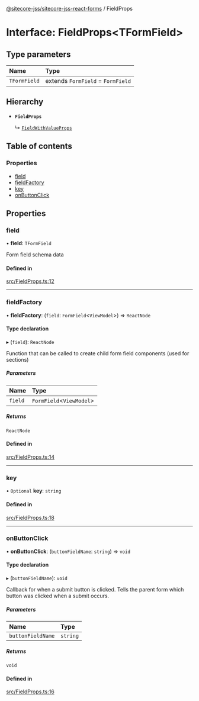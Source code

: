 [@sitecore-jss/sitecore-jss-react-forms](../README.md) / FieldProps

# Interface: FieldProps<TFormField\>

## Type parameters

| Name         | Type                              |
| :----------- | :-------------------------------- |
| `TFormField` | extends `FormField` = `FormField` |

## Hierarchy

- **`FieldProps`**

  ↳ [`FieldWithValueProps`](FieldWithValueProps.md)

## Table of contents

### Properties

- [field](FieldProps.md#field)
- [fieldFactory](FieldProps.md#fieldfactory)
- [key](FieldProps.md#key)
- [onButtonClick](FieldProps.md#onbuttonclick)

## Properties

### field

• **field**: `TFormField`

Form field schema data

#### Defined in

[src/FieldProps.ts:12](https://github.com/Sitecore/jss/blob/876dae504/packages/sitecore-jss-react-forms/src/FieldProps.ts#L12)

---

### fieldFactory

• **fieldFactory**: (`field`: `FormField`<`ViewModel`\>) => `ReactNode`

#### Type declaration

▸ (`field`): `ReactNode`

Function that can be called to create child form field components (used for sections)

##### Parameters

| Name    | Type                      |
| :------ | :------------------------ |
| `field` | `FormField`<`ViewModel`\> |

##### Returns

`ReactNode`

#### Defined in

[src/FieldProps.ts:14](https://github.com/Sitecore/jss/blob/876dae504/packages/sitecore-jss-react-forms/src/FieldProps.ts#L14)

---

### key

• `Optional` **key**: `string`

#### Defined in

[src/FieldProps.ts:18](https://github.com/Sitecore/jss/blob/876dae504/packages/sitecore-jss-react-forms/src/FieldProps.ts#L18)

---

### onButtonClick

• **onButtonClick**: (`buttonFieldName`: `string`) => `void`

#### Type declaration

▸ (`buttonFieldName`): `void`

Callback for when a submit button is clicked. Tells the parent form which button was clicked when a submit occurs.

##### Parameters

| Name              | Type     |
| :---------------- | :------- |
| `buttonFieldName` | `string` |

##### Returns

`void`

#### Defined in

[src/FieldProps.ts:16](https://github.com/Sitecore/jss/blob/876dae504/packages/sitecore-jss-react-forms/src/FieldProps.ts#L16)
